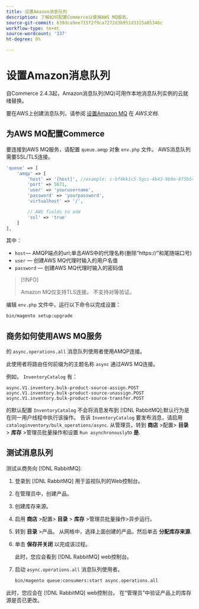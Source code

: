 ```yaml
---
title: 设置Amazon消息队列
description: 了解如何配置Commerce以使用AWS MQ服务。
source-git-commit: 639dca9ee715f2f9ca7272d3b951d3315a85346c
workflow-type: tm+mt
source-wordcount: '337'
ht-degree: 0%

---
```



# 设置Amazon消息队列

自Commerce 2.4.3起，Amazon消息队列(MQ)可用作本地消息队列实例的云就绪替换。

要在AWS上创建消息队列，请参阅 [设置Amazon MQ](https://docs.aws.amazon.com/amazon-mq/latest/developer-guide/amazon-mq-setting-up.html) 在 _AWS文档_.

## 为AWS MQ配置Commerce

要连接到AWS MQ服务，请配置 `queue.amqp` 对象 `env.php` 文件。
AWS消息队列需要SSL/TLS连接。

```php
'queue' => [
    'amqp' => [
        'host' => '[host]', //example: c-bf4kk1c5-5gcc-4b43-9b9e-8f5b54d234.mq.us-west-3.amazonaws.com
        'port' => 5671,
        'user' => 'yourusername',
        'password' => 'yourpassword',
        'virtualhost' => '/',

        // AWS fields to add
        'ssl' => 'true'
    ]
],
```

其中：

- `host`— AMQP端点的url;单击AWS中的代理名称(删除“https://”和尾随端口号)
- `user` — 创建AWS MQ代理时输入的用户名值
- `password` — 创建AWS MQ代理时输入的密码值

>[!INFO]
>
>Amazon MQ仅支持TLS连接。 不支持对等验证。

编辑 `env.php` 文件中，运行以下命令以完成设置：

```bash
bin/magento setup:upgrade
```

## 商务如何使用AWS MQ服务

的 `async.operations.all` 消息队列使用者使用AMQP连接。

此使用者将路由任何前缀为的主题名称 `async` 通过AWS MQ连接。

例如， `InventoryCatalog` 有：

```text
async.V1.inventory.bulk-product-source-assign.POST
async.V1.inventory.bulk-product-source-unassign.POST
async.V1.inventory.bulk-product-source-transfer.POST
```

的默认配置 `InventoryCatalog` 不会将消息发布到 [!DNL RabbitMQ];默认行为是在同一用户线程中执行该操作。 告诉 `InventoryCatalog` 要发布消息，请启用 `cataloginventory/bulk_operations/async`. 从管理员，转到 **商店** >配置> **目录** > **库存** >管理员批量操作和设置  `Run asynchronously`to **是**.

## 测试消息队列

测试从商务向 [!DNL RabbitMQ]:

1. 登录到 [!DNL RabbitMQ] 用于监视队列的Web控制台。
1. 在管理员中，创建产品。
1. 创建库存来源。
1. 启用 **商店** >配置> **目录** > **库存** >管理员批量操作>异步运行。
1. 转到 **目录** >产品。 从网格中，选择上面创建的产品，然后单击 **分配库存来源**.
1. 单击 **保存并关闭** 以完成该过程。

   此时，您应会看到 [!DNL RabbitMQ] web控制台。

1. 启动 `async.operations.all` 消息队列使用者。

   ```bash
   bin/magento queue:consumers:start async.operations.all
   ```

此时，您应会在 [!DNL RabbitMQ] web控制台。
在“管理员”中验证产品上的库存源是否已更改。
